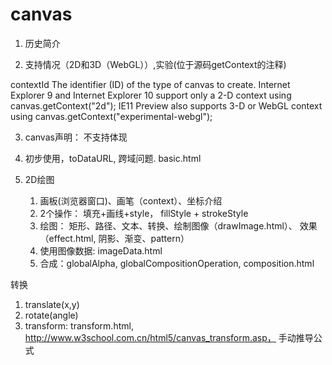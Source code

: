 # canvas

1. 历史简介

2. 支持情况（2D和3D（WebGL））,实验(位于源码getContext的注释)

contextId The identifier (ID) of the type of canvas to create. 
Internet Explorer 9 and Internet Explorer 10 support only a 2-D context 
using canvas.getContext("2d"); IE11 Preview also supports 3-D or WebGL 
context using canvas.getContext("experimental-webgl");

3. canvas声明： 不支持体现

4. 初步使用，toDataURL, 跨域问题. basic.html

5. 2D绘图
    1. 画板(浏览器窗口)、画笔（context）、坐标介绍
    2. 2个操作： 填充+画线+style， fillStyle + strokeStyle
    3. 绘图： 矩形、路径、文本、转换、绘制图像（drawImage.html）、
    效果（effect.html, 阴影、渐变、pattern）
    4. 使用图像数据: imageData.html
    5. 合成：globalAlpha, globalCompositionOperation, composition.html

转换
1. translate(x,y)
2. rotate(angle)
3. transform: transform.html, http://www.w3school.com.cn/html5/canvas_transform.asp， 手动推导公式




